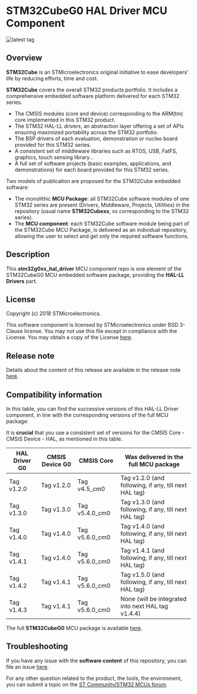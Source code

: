 # STM32CubeG0 HAL Driver MCU Component

![latest tag](https://img.shields.io/github/v/tag/STMicroelectronics/stm32g0xx_hal_driver.svg?color=brightgreen)

## Overview

**STM32Cube** is an STMicroelectronics original initiative to ease developers' life by reducing efforts, time and cost.

**STM32Cube** covers the overall STM32 products portfolio. It includes a comprehensive embedded software platform delivered for each STM32 series.
   * The CMSIS modules (core and device) corresponding to the ARM(tm) core implemented in this STM32 product.
   * The STM32 HAL-LL drivers, an abstraction layer offering a set of APIs ensuring maximized portability across the STM32 portfolio.
   * The BSP drivers of each evaluation, demonstration or nucleo board provided for this STM32 series.
   * A consistent set of middleware libraries such as RTOS, USB, FatFS, graphics, touch sensing library...
   * A full set of software projects (basic examples, applications, and demonstrations) for each board provided for this STM32 series.

Two models of publication are proposed for the STM32Cube embedded software:
   * The monolithic **MCU Package**: all STM32Cube software modules of one STM32 series are present (Drivers, Middleware, Projects, Utilities) in the repository (usual name **STM32Cubexx**, xx corresponding to the STM32 series).
   * The **MCU component**: each STM32Cube software module being part of the STM32Cube MCU Package, is delivered as an individual repository, allowing the user to select and get only the required software functions.

## Description

This **stm32g0xx_hal_driver** MCU component repo is one element of the STM32CubeG0 MCU embedded software package, providing the **HAL-LL Drivers** part.

## License

Copyright (c) 2018 STMicroelectronics.

This software component is licensed by STMicroelectronics under BSD 3-Clause license. You may not use this file except in compliance with the License. 
You may obtain a copy of the License [here](https://opensource.org/licenses/BSD-3-Clause).

## Release note

Details about the content of this release are available in the release note [here](https://htmlpreview.github.io/?https://github.com/STMicroelectronics/stm32g0xx_hal_driver/blob/master/Release_Notes.html).

## Compatibility information

In this table, you can find the successive versions of this HAL-LL Driver component, in line with the corresponding versions of the full MCU package:

It is **crucial** that you use a consistent set of versions for the CMSIS Core - CMSIS Device - HAL, as mentioned in this table.

HAL Driver G0 | CMSIS Device G0 | CMSIS Core     | Was delivered in the full MCU package
------------- | --------------- | -------------- | -----------------------------------------------------
Tag v1.2.0    | Tag v1.2.0      | Tag v4.5_cm0   | Tag v1.2.0 (and following, if any, till next HAL tag)
Tag v1.3.0    | Tag v1.3.0      | Tag v5.4.0_cm0 | Tag v1.3.0 (and following, if any, till next HAL tag)
Tag v1.4.0    | Tag v1.4.0      | Tag v5.6.0_cm0 | Tag v1.4.0 (and following, if any, till next HAL tag)
Tag v1.4.1    | Tag v1.4.0      | Tag v5.6.0_cm0 | Tag v1.4.1 (and following, if any, till next HAL tag)
Tag v1.4.2    | Tag v1.4.1      | Tag v5.6.0_cm0 | Tag v1.5.0 (and following, if any, till next HAL tag)
Tag v1.4.3    | Tag v1.4.1      | Tag v5.6.0_cm0 | None (will be integrated into next HAL tag v1.4.4)

The full **STM32CubeG0** MCU package is available [here](https://github.com/STMicroelectronics/STM32CubeG0).

## Troubleshooting

If you have any issue with the **software content** of this repository, you can file an issue [here](https://github.com/STMicroelectronics/stm32g0xx_hal_driver/issues/new).

For any other question related to the product, the tools, the environment, you can submit a topic on the [ST Community/STM32 MCUs forum](https://community.st.com/s/group/0F90X000000AXsASAW/stm32-mcus).
